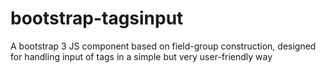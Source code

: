 # bootstrap-tagsinput
A bootstrap 3 JS component based on field-group construction, designed for handling input of tags in a simple but very user-friendly way
